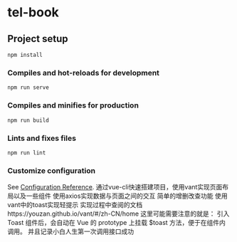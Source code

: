 # tel-book

## Project setup
```
npm install
```

### Compiles and hot-reloads for development
```
npm run serve
```

### Compiles and minifies for production
```
npm run build
```

### Lints and fixes files
```
npm run lint
```

### Customize configuration
See [Configuration Reference](https://cli.vuejs.org/config/).
通过vue-cli快速搭建项目，使用vant实现页面布局以及一些组件
使用axios实现数据与页面之间的交互
简单的增删改查功能
使用vant中的toast实现轻提示
实现过程中查阅的文档https://youzan.github.io/vant/#/zh-CN/home
这里可能需要注意的就是：
引入 Toast 组件后，会自动在 Vue 的 prototype 上挂载 $toast 方法，便于在组件内调用。
并且记录小白人生第一次调用接口成功
